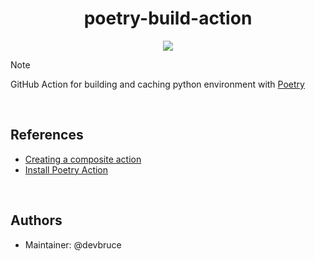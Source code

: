 <h1 align="center">
    poetry-build-action
</h1>

<p align="center">
    <img src="https://img.shields.io/github/release/devbruce/poetry-build-action.svg" />
</p>

> [!NOTE]  
> GitHub Action for building and caching python environment with [Poetry](https://python-poetry.org/)

<br>

## References

- [Creating a composite action](https://docs.github.com/en/actions/sharing-automations/creating-actions/creating-a-composite-action)
- [Install Poetry Action](https://github.com/marketplace/actions/install-poetry-action)

<br>

## Authors

- Maintainer: @devbruce
